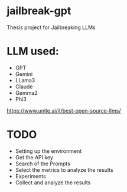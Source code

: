 # jailbreak-gpt
 Thesis project for Jailbreaking LLMs

# LLM used: 
- GPT 
- Gemini 
- LLama3
- Claude
- Gemma2 
- Phi3 


https://www.unite.ai/it/best-open-source-llms/

# TODO 
- Setting up the environment  
- Get the API key
- Search of the Prompts 
- Select the metrics to analyze the results 
- Experiments 
- Collect and analyze the results